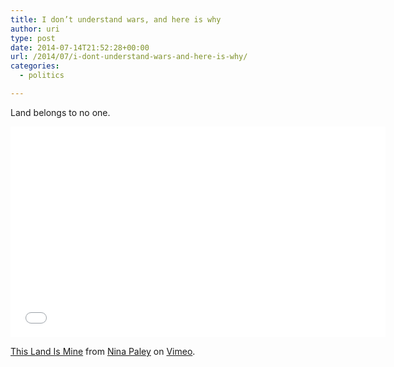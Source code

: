 ```yaml
---
title: I don’t understand wars, and here is why
author: uri
type: post
date: 2014-07-14T21:52:28+00:00
url: /2014/07/i-dont-understand-wars-and-here-is-why/
categories:
  - politics

---
```

Land belongs to no one.

<iframe src="//player.vimeo.com/video/50531435" width="600" height="337" frameborder="0" webkitallowfullscreen mozallowfullscreen allowfullscreen></iframe> 

[This Land Is Mine][1] from [Nina Paley][2] on [Vimeo][3].

 [1]: http://vimeo.com/50531435
 [2]: http://vimeo.com/user2983855
 [3]: https://vimeo.com